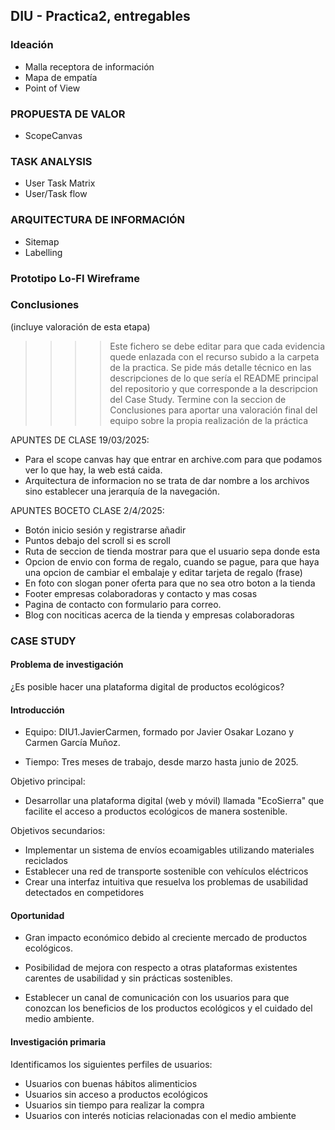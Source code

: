 ## DIU - Practica2, entregables

### Ideación 
* Malla receptora de información 
* Mapa de empatía
* Point of View 


### PROPUESTA DE VALOR
* ScopeCanvas


### TASK ANALYSIS

* User Task Matrix 
* User/Task flow


### ARQUITECTURA DE INFORMACIÓN

* Sitemap 
* Labelling 


### Prototipo Lo-FI Wireframe 


### Conclusiones  
(incluye valoración de esta etapa)


>>>> Este fichero se debe editar para que cada evidencia quede enlazada con el recurso subido a la carpeta de la practica. Se pide más detalle técnico en las descripciones de lo que sería el README principal del repositorio y que corresponde a la descripcion del Case Study.
>>>> Termine con la seccion de Conclusiones para aportar una valoración final del equipo sobre la propia realización de la práctica

APUNTES DE CLASE 19/03/2025:

- Para el scope canvas hay que entrar en archive.com para que podamos ver lo que hay, la web está caida.
- Arquitectura de informacion no se trata de dar nombre a los archivos sino establecer una jerarquía de la navegación.

APUNTES BOCETO CLASE 2/4/2025:
- Botón inicio sesión y registrarse añadir
- Puntos debajo del scroll si es scroll
- Ruta de seccion de tienda mostrar para que el usuario sepa donde esta
- Opcion de envio con forma de regalo, cuando se pague, para que haya una opcion de cambiar el embalaje y editar tarjeta de regalo (frase)
- En foto con slogan poner oferta para que no sea otro boton a la tienda
- Footer empresas colaboradoras y contacto y mas cosas
- Pagina de contacto con formulario para correo.
- Blog con nociticas acerca de la tienda y empresas colaboradoras

### CASE STUDY
#### Problema de investigación
¿Es posible hacer una plataforma digital de productos ecológicos?

#### Introducción
- Equipo: DIU1.JavierCarmen, formado por Javier Osakar Lozano y Carmen García Muñoz.

- Tiempo: Tres meses de trabajo, desde marzo hasta junio de 2025.

Objetivo principal:

- Desarrollar una plataforma digital (web y móvil) llamada "EcoSierra" que facilite el acceso a productos ecológicos de manera sostenible.

Objetivos secundarios:

- Implementar un sistema de envíos ecoamigables utilizando materiales reciclados
- Establecer una red de transporte sostenible con vehículos eléctricos
- Crear una interfaz intuitiva que resuelva los problemas de usabilidad detectados en competidores

#### Oportunidad
- Gran impacto económico debido al creciente mercado de productos ecológicos.

- Posibilidad de mejora con respecto a otras plataformas existentes carentes de usabilidad y sin prácticas sostenibles.

- Establecer un canal de comunicación con los usuarios para que conozcan los beneficios de los productos ecológicos y el cuidado del medio ambiente.

#### Investigación primaria

Identificamos los siguientes perfiles de usuarios:

- Usuarios con buenas hábitos alimenticios
- Usuarios sin acceso a productos ecológicos
- Usuarios sin tiempo para realizar la compra
- Usuarios con interés noticias relacionadas con el medio ambiente